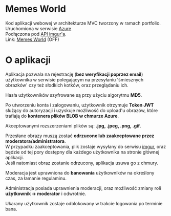﻿# Memes World
Kod aplikacji webowej w architekturze MVC tworzony w ramach portfolio.  
Uruchomiona w serwisie [Azure](https://azure.com)  
Podłączona pod [API imgur'a](https://apidocs.imgur.com).  
Link: [Memes World](https://webappmemesmvc.azurewebsites.net) (OFF)  

# O aplikacji
Aplikacja pozwala na rejestrację (**bez weryfikacji poprzez email**) użytkownika w serwisie polegającym na przesyłaniu 'śmiesznych obrazków' czy też słodkich kotków, oraz przeglądaniu  ich.

Hasła użytkowników szyfrowane są przy użyciu algorytmu **MD5**.  

Po utworzeniu konta i zalogowaniu, użytkownik otrzymuje **Token JWT** służący do autoryzacji i uzyskuje możliwość do upload'u obrazów, które trafiają do **kontenera plików BLOB w chmurze Azure**.  

Akceptowanymi rozszerzeniami plików są: **.jpg, .jpeg, .png, .gif**.  

Przesłane obrazy muszą zostać **odrzucone lub zaakceptowane przez moderatora/administratora**.  
W przypadku zaakceptowania, plik zostaje wysyłany do serwisu [imgur](https://imgur.com), oraz będzie od tej pory dostępny dla każdego użytkownika na stronie głównej aplikacji.  
Jeśli natomiast obraz zostanie odrzucony, aplikacja usuwa go z chmury.  

Moderacja jest uprawniona do **banowania** użytkowników na określony czas, za łamanie regulaminu.  

Administracja posiada uprawnienia moderacji, oraz możliwość zmiany roli **użytkownik -> moderator** i odwrotnie.  

Ukarany użytkownik zostaje odblokowany w trakcie logowania po terminie bana.  
